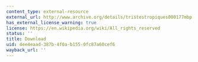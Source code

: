 ```yaml
---
content_type: external-resource
external_url: http://www.archive.org/details/tristestropiques000177mbp
has_external_license_warning: true
license: https://en.wikipedia.org/wiki/All_rights_reserved
status: ''
title: Download
uid: 4ee4eaad-387b-4f0a-b155-0fc87a60cef6
wayback_url: ''
---
```

